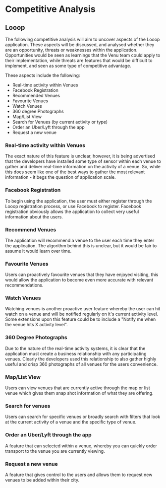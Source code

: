 # Competitive Analysis

## Looop

The following competitive analysis will aim to uncover aspects of the Looop application. These aspects will be discussed, and analysed whether they are an opportunity, threats or weaknesses within the application. Opportunities would be seen as learnings that the Venu team could apply to their implementation, while threats are features that would be difficult to implement, and seen as some type of competitive advantage.

These aspects include the following:

- Real-time activity within Venues
- Facebook Registration
- Recommended Venues
- Favourite Venues
- Watch Venues
- 360 degree Photographs
- Map/List View
- Search for Venues (by current activity or type)
- Order an Uber/Lyft through the app
- Request a new venue

### Real-time activity within Venues

The exact nature of this feature is unclear, however, it is being advertised that the developers have installed some type of sensor within each venue to gather and deliver real-time information on the activity of a venue. So, while this does seem like one of the best ways to gather the most relevant information - it begs the question of application scale.

### Facebook Registration

To begin using the application, the user must either register through the Looop registration process, or use Facebook to register. Facebook registration obviously allows the application to collect very useful information about the users.

### Recommend Venues

The application will recommend a venue to the user each time they enter the application. The algorithm behind this is unclear, but it would be fair to assume it would learn over time.

### Favourite Venues

Users can proactively favourite venues that they have enjoyed visiting, this would allow the application to become even more accurate with relevant recommendations.

### Watch Venues

Watching venues is another proactive user feature whereby the user can hit watch on a venue and will be notified regularly on it's current activity level. Some extensions upon this feature could be to include a "Notify me when the venue hits X activity level".

### 360 Degree Photographs

Due to the nature of the real-time activity systems, it is clear that the application must create a business relationship with any participating venues. Clearly the developers used this relationship to also gather highly useful and crisp 360 photographs of all venues for the users convenience.

### Map/List View

Users can view venues that are currently active through the map or list venue which gives them snap shot information of what they are offering.

### Search for venues

Users can search for specific venues or broadly search with filters that look at the current activity of a venue and the specific type of venue.

### Order an Uber/Lyft through the app

A feature that can selected within a venue, whereby you can quickly order transport to the venue you are currently viewing.

### Request a new venue

A feature that gives control to the users and allows them to request new venues to be added within their city.

